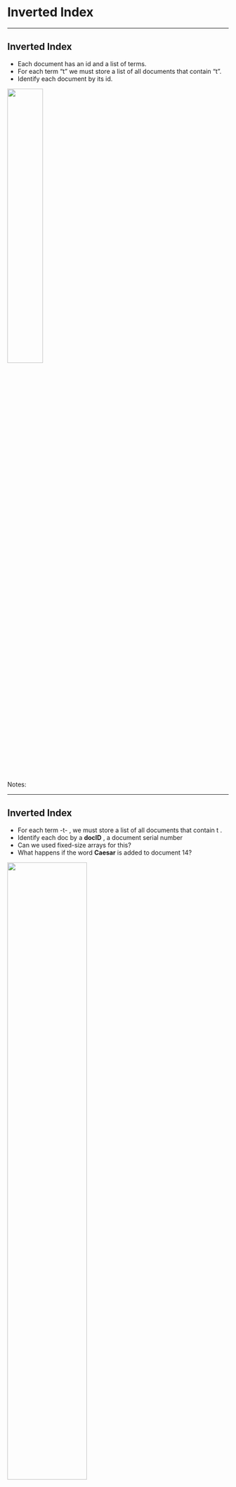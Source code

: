 # Inverted Index
---

## Inverted Index

  * Each document has an id and a list of terms.
  * For each term “t” we must store a list of all documents that contain “t”.
  * Identify each document by its id.

<img src="../../assets/images/solr/3rd-party/Inverted-Index-01.png" style="width:40%;"/> <!-- {"left" : 2.82, "top" : 3.51, "height" : 4.14, "width" : 4.6} -->


Notes:



---

## Inverted Index

  * For each term -t- , we must store a list of all documents that contain t .
  * Identify each doc by a **docID** , a document serial number
  * Can we used fixed-size arrays for this?
  * What happens if the word **Caesar** is added to document 14?


<img src="../../assets/images/solr/Inverted-Index-02.png" style="width:60%;"/> <!-- {"left" : 1.02, "top" : 4.75, "height" : 1.96, "width" : 8.21} -->

Notes:



---

## Inverted index

  * We need variable-size postings lists
    -  On disk, a continuous run of postings is normal and best
    - In memory, can use linked lists or variable length arrays
      - Some tradeoffs in size/ease of insertion

<img src="../../assets/images/solr/Inverted-Index-03.png" style="width:60%;"/><!-- {"left" : 1.3, "top" : 4.81, "height" : 1.82, "width" : 7.64} -->


  * Sorted by docID (more later on why).

Notes:



---

## Inverted Index construction

<img src="../../assets/images/solr/Inverted-Index-construction.png" style="width:60%;"/><!-- {"left" : 0.7, "top" : 1.99, "height" : 5.66, "width" : 8.85} -->

Notes:



---

## Initial stages of text processing

  * Tokenization
    - Cut character sequence into word tokens
      - Deal with **“John’s” , a state-of-the-art solution**
  * Normalization
    - Map text and query term to same form
      - You want **U.S.A.** and **USA** to match
  * Stemming
    - We may wish different forms of a root to match
      - **authorize , authorization**
  * Stop words
    - We may omit very common words (or not)
      - **the, a, to, of**


Notes:



---

## Indexer steps: Token sequence

  *  Sequence of (Modified token, Document ID) pairs.


<img src="../../assets/images/solr/3rd-party/Token-sequence.png" style="width:60%;"/><!-- {"left" : 0.62, "top" : 2.13, "height" : 4.81, "width" : 9.01} -->

Notes:



---

## Indexer steps: Sort

<img src="../../assets/images/solr/3rd-party/Sort.png" style="width:30%;float:right;"/><!-- {"left" : 5.29, "top" : 1.24, "height" : 6.58, "width" : 4.71} -->

  * Sort by terms
    - And then docID
  * **Core indexing step**


Notes:



---

## Indexer steps: Dictionary & Postings

<img src="../../assets/images/solr/3rd-party/Dictionary-Postings.png" style="width:25%;float:right"/><!-- {"left" : 6.4, "top" : 1.3, "height" : 6.46, "width" : 3.54} -->

  * Multiple term entries in a single document are merged.
  * Split into Dictionary and Postings
  * Doc. frequency information is added.


Notes:



---

## Where do we pay in storage?

<img src="../../assets/images/solr/3rd-party/storage.png" style="width:25%;float:right;"/><!-- {"left" : 6.22, "top" : 1.31, "height" : 6.62, "width" : 3.63} -->

  * IR system implementation
    - How do we index efficiently?
    - How much storage do we need?


Notes:



---

## The index we just built

  * How do we process a query?
    - Later - what kinds of queries can we process?
  * Our focus


Notes:



---

## Query processing: AND

  * Consider processing the query:
    - **Brutus** *AND* **Caesar**
    - Locate **Brutus** in the Dictionary;
      - Retrieve its postings.
    - Locate **Caesar** in the Dictionary;
      - Retrieve its postings.
    - “Merge” the two postings (intersect the document sets):
  * 128
  * 34
  * **Brutus**
  * **Caesar**


Notes:



---

## The merge

  * Walk through the two postings simultaneously, in time linear in the total number of postings entries
  * If the list lengths are x and y , the merge takes `O( x+y )`
  * operations.
  * Crucial: postings sorted by docID.

Notes:



---

## Intersecting two postings lists

  * (a “merge” algorithm)


<img src="../../assets/images/solr/3rd-party/Intersecting-two-postings-lists.png" style="width:50%;float:left;"/><!-- {"left" : 0.26, "top" : 2.07, "height" : 4.92, "width" : 6.6} -->


Notes:



---

## Boolean queries: Exact match

  * The Boolean retrieval model is being able to ask a query that is a Boolean expression:
   - Boolean Queries are queries using AND, OR and NOT to join query terms
     - Views each document as a set of words
     - Is precise: document matches condition or not.
   - Perhaps the simplest model to build an IR system on
  * Primary commercial retrieval tool for 3 decades.
  * Many search systems you still use are Boolean:
   - Email, library catalog, Mac OS X Spotlight

Notes:



---

## Example: WestLaw   http://www.westlaw.com/

  * Largest commercial (paying subscribers) legal search service (started 1975; ranking added 1992)
  * Tens of terabytes of data; ~700,000 users
  * Majority of users still use boolean queries
  * Example query:
    - What is the statute of limitations in cases involving the federal tort claims act?
    - LIMIT! /3 STATUTE ACTION /S FEDERAL /2 TORT /3 CLAIM
      `- /3 = within 3 words, /S = in same sentence`


Notes:



---

## Example: WestLaw  http://www.westlaw.com/

  * Another example query:
    - Requirements for disabled people to be able to access a workplace
    - disabl! /p access! /s work-site work-place (employment /3 place
  * Note that SPACE is disjunction, not conjunction!
  * Long, precise queries; proximity operators; incrementally developed; not like web search
  * Many professional searchers still like Boolean search
    - You know exactly what you are getting
    - But that doesn’t mean it actually works better ... .

Notes:



---

## Boolean queries:

 * More general merges
 * Boolean queries: More general merges
 * Exercise: Adapt the merge for the queries:
 * **Brutus** *AND NOT* **Caesar**
 * **Brutus** *OR NOT* **Caesar**
 * Can we still run through the merge in time O( x+y )? What can we achieve?

Notes:



---

## Merging

  * What about an arbitrary Boolean formula?
  * (**Brutus** *OR* **Caesar**) *AND NOT*
  * (**Antony** *OR* **Cleopatra**)
  * Can we always merge in “linear” time?
    - Linear in what?
  * Can we do better?


Notes:



---

## Query optimization

  * What is the best order for query processing?
  * Consider a query that is an AND of n terms.
  * For each of the n terms, get its postings, then AND them together.

  * Query: Brutus AND Calpurnia  AND Caesar


<img src="../../assets/images/solr/Query-optimization.png" style="width:60%;"/><!-- {"left" : 1.02, "top" : 4.82, "height" : 1.79, "width" : 8.21} -->


Notes:



---

## Query Optimization Example

  * Process in order of increasing freq:
  * start with smallest set, then keep cutting further.
  * This is why we kept document freq. in dictionary
  * Execute the query as ( **Calpurnia** *AND* **Brutus**) *AND* **Caesar.**

<img src="../../assets/images/solr/Query-Optimization-01.png" style="width:60%;"/><!-- {"left" : 1.02, "top" : 4.67, "height" : 1.79, "width" : 8.21} -->


Notes:



---

## More general optimization


 * e.g.,  *(*  **madding**  *OR*  **crowd**  *) AND (*  **ignoble**  *OR*  **strife**  *)* 

 * Get doc. freq.’s for all terms.

 * Estimate the size of each  *OR*  by the sum of its doc. freq.’s (conservative).

 * Process in increasing order of  *OR*  sizes.


Notes: 



---

## Exercise


 * Recommend a query processing order for

 * Which two terms should we process first?

 *  **(tangerine**  *OR*  **trees)**  *AND*  **(marmalade**  *OR*  **skies)**  *AND*  **(kaleidoscope**  *OR*  **eyes)** 

| Term         | Freq   |
|--------------|--------|
| eyes         | 234334 |
| kaleidoscope | 78949  |
| marmalade    | 123321 |
| skies        | 263432 |
| tangerine    | 46653  |
| trees        | 334234 |

<!-- {"left" : 0.25, "top" : 3.32, "height" : 3.5, "width" : 9.75, "columnwidth" : [4.88, 4.88]} -->

Notes: 



---

## Query processing exercises


 * Exercise: If the query is  **friends**   *AND*  **romans**  *AND (NOT*  **countrymen**  *),* how could we use the freq of  **countrymen** ?

 * Exercise: Extend the merge to an arbitrary Boolean query.  Can we always guarantee execution in time linear in the total postings size?

 * Hint: Begin with the case of a Boolean  *formula*  query: in this, each query term appears only once in the query.

Notes: 



---

## Exercise


 * Try the search feature at http://www.rhymezone.com/shakespeare/

 * Write down five search features you think it could do better

Notes: 



---

## Phrase queries


 * We want to be able to answer queries such as  **“Calvin Klein”** – as a phrase

 * Thus the sentence  *“My best friend is Mary Klein. My name is Calvin.”*  is not a match. 

     - The concept of phrase queries has proven easily understood by users; one of the few “advanced search” ideas that works

     - Many more queries are  *implicit phrase queries* 

 * For this, it no longer suffices to store only

 *    < *term*:  *docs* > entries


Notes: 



---

## A first attempt: Biword indexes


 * Index every consecutive pair of terms in the text as a phrase

 * For example the text “Friends, Romans, Countrymen” would generate the biwords

     -  **friends romans** 

     -  **romans countrymen** 

 * Each of these biwords is now a dictionary term

 * Two-word phrase query-processing is now immediate.


Notes: 



---

## Longer phrase queries


 * Longer phrases can be processed by breaking them down

 *  **Calvin**  **Klein**  **new**  **york** can be broken into the Boolean query on biwords:

 *  **calvin**  **klein**  *AND*  **new**  **york**   *AND*  **new**  **york** 

 * Without the docs, we cannot verify that the docs matching the above Boolean query do contain the phrase.

 * Can have false positives!

Notes: 



---

## Issues for biword indexes


 * False positives, as noted before

 * Index blowup due to bigger dictionary

     - Infeasible for more than biwords, big even for them

 * Biword indexes are not the standard solution (for all biwords) but can be part of a compound strategy

Notes: 



---

## Solution 2: Positional indexes


 * In the postings, store, for each  **term** the position(s) in which tokens of it appear:

     - < **term**  `*,*` number of docs containing  **term** ;

     -  *doc1*: position1, position2 ... ;

     -  *doc2*: position1, position2 ... ;

     - etc.>

Notes: 



---

## Positional Index Example

 * Which of docs 1,2,4,5 could contain “ **to be or not to be** ”?

```text
  < **be** : 993427;
    1 : 7, 18, 33, 72, 86, 231;
    2 : 3, 149;
    4 : 17, 191, 291, 430, 434;
    5 : 363, 367, ...>
```
<!-- {"left" : 0, "top" : 1.8, "height" : 2.05, "width" : 5.11} -->

<br/>

 * For phrase queries, we use a merge algorithm recursively at the document level

 * But we now need to deal with more than just equality




Notes: 



---

## Processing a phrase query


 * Extract inverted index entries for each distinct term: **to, be, or, not.** 

 * Merge their *doc:position* lists to enumerate all positions with “ **to be or not to be** ”.

    -  **to:** *2* :1,17,74,222,551; **4:8,16,190,429,433;** *7* :13,23,191; ...

    -  **be:** *1* :17,19;  **4:17,191,291,430,434;** *5* :14,19,101; ...

 * Same general method for proximity searches


Notes: 



---

## Proximity queries


 * `LIMIT! /3 STATUTE /3 FEDERAL /2 TORT `

     - Again, here, `/k`  means “within  *k*  words of”.

 * Clearly, positional indexes can be used for such queries; biword indexes cannot.

 * Exercise: Adapt the linear merge of postings to handle proximity queries.  Can you make it work for any value of  *k* ?

     - This is a little tricky to do correctly and efficiently


Notes: 



---

## Positional index size


 * A positional index expands postings storage  *substantially* 

     - Even though indices can be compressed

 * Nevertheless, a positional index is now standardly used because of the power and usefulness of phrase and proximity queries … whether used explicitly or implicitly in a ranking retrieval system.


Notes: 



---

## Positional index size


 * Need an entry for each occurrence, not just once per document

 * Index size depends on average document size **Why?**

     - Average web page has <1000 terms

     - SEC filings, books, even some epic poems … easily 100,000 terms

 * Consider a term with frequency 0.1%

| Document Size | Postings | Positional Postings |
|---------------|----------|---------------------|
| 1000          | 1        | 1                   |
| 100,000       | 1        | 100                 |


Notes: 



---

## Rules of thumb


 * A positional index is 2–4 as large as a non-positional index

 * Positional index size 35–50% of volume of original text

     - Caveat: all of this holds for “English-like” languages


Notes: 



---

## Combination schemes


 * These two approaches can be profitably combined

     - For particular phrases ( **“Michael Jackson”, “Britney Spears”** ) it is inefficient to keep on merging positional postings lists

        * Even more so for phrases like  **“The Who”** 

 * Williams et al. (2004) evaluate a more sophisticated mixed indexing scheme

     - A typical web query mixture was executed in ¼ of the time of using just a positional index

     - It required 26% more space than having a positional index alone


Notes: 



---

## Lab: What Is An Inverted Index

- Overview: We will build both regular and inverted index
- Pre-requisites: solr-labs/install/README.md   
- Approximate time: 30 minutes
- Instructions: solr-labs/inverted-index/README.md



Notes:


